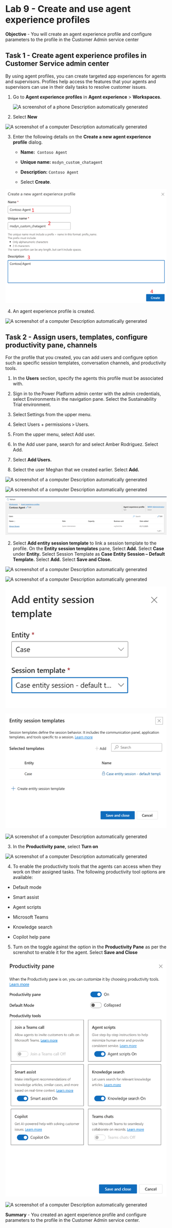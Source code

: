 # Lab 9 - Create and use agent experience profiles

**Objective** - You will create an agent experience profile and configure parameters to the profile in the Customer Admin service center

## Task 1 - Create agent experience profiles in Customer Service admin center

By using agent profiles, you can create targeted app experiences for
agents and supervisors. Profiles help access the features that your
agents and supervisors can use in their daily tasks to resolve customer
issues.

1.  Go to **Agent experience profiles** in **Agent
    experience** \> **Workspaces**.

    ![A screenshot of a phone Description automatically
generated](./media/media9/image1.png)

2.  Select **New**

  ![A screenshot of a computer Description automatically
generated](./media/media9/image2.png)

3.  Enter the following details on the **Create a new agent experience
    profile** dialog.

    - **Name:**  `Contoso Agent`

    - **Unique name:** `msdyn_custom_chatagent`

    - **Description:** `Contoso Agent`

    - Select **Create**.

  ![](./media/media9/image3.png)

4.  An agent experience profile is created.

  ![A screenshot of a computer Description automatically
generated](./media/media9/image4.png)

## Task 2 - Assign users, templates, configure productivity pane, channels

For the profile that you created, you can add users and configure option
such as specific session templates, conversation channels, and
productivity tools.


1. In the **Users** section, specify the agents this profile must be
  associated with.
2. Sign in to the Power Platform admin center with the admin credentials, select Environments in the navigation pane. Select the Sustainability Trial environment.

3. Select Settings from the upper menu.

4. Select Users + permissions > Users.

5. From the upper menu, select Add user.

6. In the Add user pane, search for and select Amber Rodriguez. Select Add.
7. Select **Add Users.**

8. Select the user Meghan that we created earlier. Select **Add.**

  ![A screenshot of a computer Description automatically
generated](./media/media9/image5.png)

  ![A screenshot of a computer Description automatically
generated](./media/media9/image6.png)

  ![](./media/media9/image7.png)

2. Select **Add entity session template** to link a session template to
  the profile. On the **Entity session templates** pane, Select **Add.**
  Select **Case** under **Entity.** Select Session Template as **Case
  Entity Session – Default Template.** Select **Add.** Select **Save and
  Close.**

  ![A screenshot of a computer Description automatically
generated](./media/media9/image7.5.png)

  ![A screenshot of a computer Description automatically
generated](./media/media9/image8.png)

  ![](./media/media9/image9.png)

  ![](./media/media9/image10.png)

  ![A screenshot of a computer Description automatically
generated](./media/media9/image11.png)

3. In the **Productivity pane**, select **Turn on** 

  ![A screenshot of a computer Description automatically
generated](./media/media9/image12.png)

4. To enable the productivity tools that the agents can access when they
  work on their assigned tasks. The following productivity tool options
  are available:

  - Default mode

  - Smart assist

  - Agent scripts

  - Microsoft Teams

  - Knowledge search

  - Copilot help pane

5. Turn on the toggle against the option in the **Productivity Pane** as per the screnshot to
enable it for the agent. Select **Save and Close**

  ![](./media/media9/image13.png)

  ![A screenshot of a computer Description automatically
generated](./media/media9/image14.png)


**Summary** - You created an agent experience profile and configure parameters to the profile in the Customer Admin service center.
